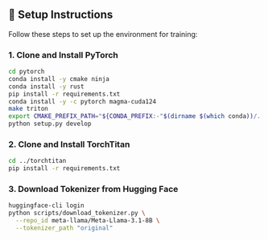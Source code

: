 ## 🔧 Setup Instructions

Follow these steps to set up the environment for training:

### 1. Clone and Install PyTorch

```bash
cd pytorch
conda install -y cmake ninja
conda install -y rust
pip install -r requirements.txt
conda install -y -c pytorch magma-cuda124
make triton
export CMAKE_PREFIX_PATH="${CONDA_PREFIX:-"$(dirname $(which conda))/../"}:${CMAKE_PREFIX_PATH}"
python setup.py develop
```

### 2. Clone and Install TorchTitan

```bash
cd ../torchtitan
pip install -r requirements.txt
```

### 3. Download Tokenizer from Hugging Face

```bash
huggingface-cli login
python scripts/download_tokenizer.py \
  --repo_id meta-llama/Meta-Llama-3.1-8B \
  --tokenizer_path "original"
```
